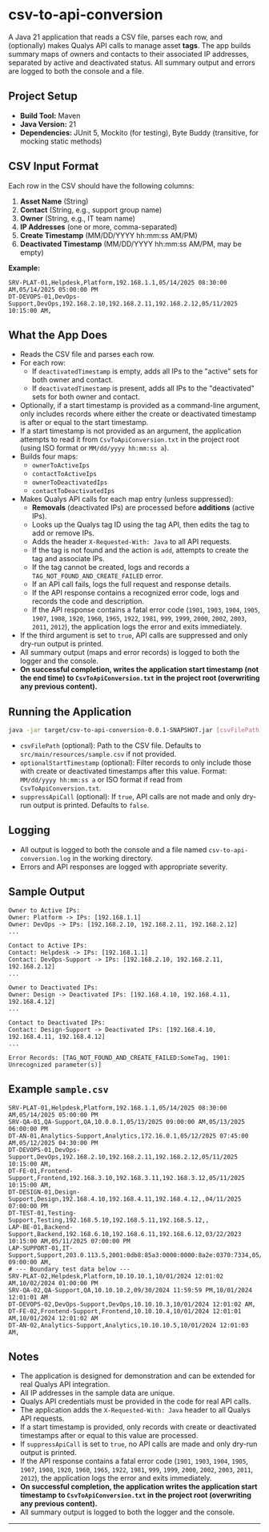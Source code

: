 # csv-to-api-conversion

A Java 21 application that reads a CSV file, parses each row, and (optionally) makes Qualys API calls to manage asset **tags**. The app builds summary maps of owners and contacts to their associated IP addresses, separated by active and deactivated status. All summary output and errors are logged to both the console and a file.

## Project Setup

- **Build Tool:** Maven
- **Java Version:** 21
- **Dependencies:** JUnit 5, Mockito (for testing), Byte Buddy (transitive, for mocking static methods)

## CSV Input Format

Each row in the CSV should have the following columns:

1. **Asset Name** (String)
2. **Contact** (String, e.g., support group name)
3. **Owner** (String, e.g., IT team name)
4. **IP Addresses** (one or more, comma-separated)
5. **Create Timestamp** (MM/DD/YYYY hh:mm:ss AM/PM)
6. **Deactivated Timestamp** (MM/DD/YYYY hh:mm:ss AM/PM, may be empty)

**Example:**
```
SRV-PLAT-01,Helpdesk,Platform,192.168.1.1,05/14/2025 08:30:00 AM,05/14/2025 05:00:00 PM
DT-DEVOPS-01,DevOps-Support,DevOps,192.168.2.10,192.168.2.11,192.168.2.12,05/11/2025 10:15:00 AM,
```

## What the App Does

- Reads the CSV file and parses each row.
- For each row:
  - If `deactivatedTimestamp` is empty, adds all IPs to the "active" sets for both owner and contact.
  - If `deactivatedTimestamp` is present, adds all IPs to the "deactivated" sets for both owner and contact.
- Optionally, if a start timestamp is provided as a command-line argument, only includes records where either the create or deactivated timestamp is after or equal to the start timestamp.
- If a start timestamp is not provided as an argument, the application attempts to read it from `CsvToApiConversion.txt` in the project root (using ISO format or `MM/dd/yyyy hh:mm:ss a`).
- Builds four maps:
  - `ownerToActiveIps`
  - `contactToActiveIps`
  - `ownerToDeactivatedIps`
  - `contactToDeactivatedIps`
- Makes Qualys API calls for each map entry (unless suppressed):
  - **Removals** (deactivated IPs) are processed before **additions** (active IPs).
  - Looks up the Qualys tag ID using the tag API, then edits the tag to add or remove IPs.
  - Adds the header `X-Requested-With: Java` to all API requests.
  - If the tag is not found and the action is `add`, attempts to create the tag and associate IPs.
  - If the tag cannot be created, logs and records a `TAG_NOT_FOUND_AND_CREATE_FAILED` error.
  - If an API call fails, logs the full request and response details.
  - If the API response contains a recognized error code, logs and records the code and description.
  - If the API response contains a fatal error code (`1901`, `1903`, `1904`, `1905`, `1907`, `1908`, `1920`, `1960`, `1965`, `1922`, `1981`, `999`, `1999`, `2000`, `2002`, `2003`, `2011`, `2012`), the application logs the error and exits immediately.
- If the third argument is set to `true`, API calls are suppressed and only dry-run output is printed.
- All summary output (maps and error records) is logged to both the logger and the console.
- **On successful completion, writes the application start timestamp (not the end time) to `CsvToApiConversion.txt` in the project root (overwriting any previous content).**

## Running the Application

```sh
java -jar target/csv-to-api-conversion-0.0.1-SNAPSHOT.jar [csvFilePath] [optionalStartTimestamp] [suppressApiCall]
```
- `csvFilePath` (optional): Path to the CSV file. Defaults to `src/main/resources/sample.csv` if not provided.
- `optionalStartTimestamp` (optional): Filter records to only include those with create or deactivated timestamps after this value. Format: `MM/dd/yyyy hh:mm:ss a` or ISO format if read from `CsvToApiConversion.txt`.
- `suppressApiCall` (optional): If `true`, API calls are not made and only dry-run output is printed. Defaults to `false`.

## Logging

- All output is logged to both the console and a file named `csv-to-api-conversion.log` in the working directory.
- Errors and API responses are logged with appropriate severity.

## Sample Output

```
Owner to Active IPs:
Owner: Platform -> IPs: [192.168.1.1]
Owner: DevOps -> IPs: [192.168.2.10, 192.168.2.11, 192.168.2.12]
...

Contact to Active IPs:
Contact: Helpdesk -> IPs: [192.168.1.1]
Contact: DevOps-Support -> IPs: [192.168.2.10, 192.168.2.11, 192.168.2.12]
...

Owner to Deactivated IPs:
Owner: Design -> Deactivated IPs: [192.168.4.10, 192.168.4.11, 192.168.4.12]
...

Contact to Deactivated IPs:
Contact: Design-Support -> Deactivated IPs: [192.168.4.10, 192.168.4.11, 192.168.4.12]
...

Error Records: [TAG_NOT_FOUND_AND_CREATE_FAILED:SomeTag, 1901: Unrecognized parameter(s)]
```

## Example `sample.csv`

```
SRV-PLAT-01,Helpdesk,Platform,192.168.1.1,05/14/2025 08:30:00 AM,05/14/2025 05:00:00 PM
SRV-QA-01,QA-Support,QA,10.0.0.1,05/13/2025 09:00:00 AM,05/13/2025 06:00:00 PM
DT-AN-01,Analytics-Support,Analytics,172.16.0.1,05/12/2025 07:45:00 AM,05/12/2025 04:30:00 PM
DT-DEVOPS-01,DevOps-Support,DevOps,192.168.2.10,192.168.2.11,192.168.2.12,05/11/2025 10:15:00 AM,
DT-FE-01,Frontend-Support,Frontend,192.168.3.10,192.168.3.11,192.168.3.12,05/11/2025 10:15:00 AM,
DT-DESIGN-01,Design-Support,Design,192.168.4.10,192.168.4.11,192.168.4.12,,04/11/2025 07:00:00 PM
DT-TEST-01,Testing-Support,Testing,192.168.5.10,192.168.5.11,192.168.5.12,,
LAP-BE-01,Backend-Support,Backend,192.168.6.10,192.168.6.11,192.168.6.12,03/22/2023 10:15:00 AM,05/11/2025 07:00:00 PM
LAP-SUPPORT-01,IT-Support,Support,203.0.113.5,2001:0db8:85a3:0000:0000:8a2e:0370:7334,05/15/2025 09:00:00 AM,
# --- Boundary test data below ---
SRV-PLAT-02,Helpdesk,Platform,10.10.10.1,10/01/2024 12:01:02 AM,10/02/2024 01:00:00 PM
SRV-QA-02,QA-Support,QA,10.10.10.2,09/30/2024 11:59:59 PM,10/01/2024 12:01:01 AM
DT-DEVOPS-02,DevOps-Support,DevOps,10.10.10.3,10/01/2024 12:01:02 AM,
DT-FE-02,Frontend-Support,Frontend,10.10.10.4,10/01/2024 12:01:01 AM,10/01/2024 12:01:02 AM
DT-AN-02,Analytics-Support,Analytics,10.10.10.5,10/01/2024 12:01:03 AM,
```

## Notes

- The application is designed for demonstration and can be extended for real Qualys API integration.
- All IP addresses in the sample data are unique.
- Qualys API credentials must be provided in the code for real API calls.
- The application adds the `X-Requested-With: Java` header to all Qualys API requests.
- If a start timestamp is provided, only records with create or deactivated timestamps after or equal to this value are processed.
- If `suppressApiCall` is set to `true`, no API calls are made and only dry-run output is printed.
- If the API response contains a fatal error code (`1901`, `1903`, `1904`, `1905`, `1907`, `1908`, `1920`, `1960`, `1965`, `1922`, `1981`, `999`, `1999`, `2000`, `2002`, `2003`, `2011`, `2012`), the application logs the error and exits immediately.
- **On successful completion, the application writes the application start timestamp to `CsvToApiConversion.txt` in the project root (overwriting any previous content).**
- All summary output is logged to both the logger and the console.

---